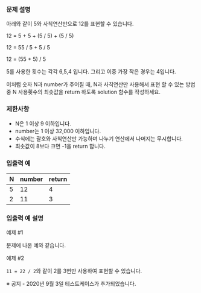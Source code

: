 ### **문제 설명**

아래와 같이 5와 사칙연산만으로 12를 표현할 수 있습니다.

12 = 5 + 5 + (5 / 5) + (5 / 5)

12 = 55 / 5 + 5 / 5

12 = (55 + 5) / 5

5를 사용한 횟수는 각각 6,5,4 입니다. 그리고 이중 가장 작은 경우는 4입니다.

이처럼 숫자 N과 number가 주어질 때, N과 사칙연산만 사용해서 표현 할 수 있는 방법 중 N 사용횟수의 최솟값을 return 하도록 solution 함수를 작성하세요.

### 제한사항

- N은 1 이상 9 이하입니다.
- number는 1 이상 32,000 이하입니다.
- 수식에는 괄호와 사칙연산만 가능하며 나누기 연산에서 나머지는 무시합니다.
- 최솟값이 8보다 크면 -1을 return 합니다.

### 입출력 예

| N | number | return |
| --- | --- | --- |
| 5 | 12 | 4 |
| 2 | 11 | 3 |

### 입출력 예 설명

예제 #1

문제에 나온 예와 같습니다.

예제 #2

`11 = 22 / 2`와 같이 2를 3번만 사용하여 표현할 수 있습니다.

※ 공지 - 2020년 9월 3일 테스트케이스가 추가되었습니다.